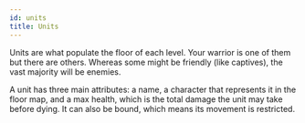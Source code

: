 ```yaml
---
id: units
title: Units
---
```


Units are what populate the floor of each level. Your warrior is one of them but
there are others. Whereas some might be friendly (like captives), the vast
majority will be enemies.

A unit has three main attributes: a name, a character that represents it in the
floor map, and a max health, which is the total damage the unit may take before
dying. It can also be bound, which means its movement is restricted.
